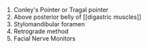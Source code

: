 1. Conley's Pointer or Tragal pointer
2. Above posterior belly of [[digastric muscles]]
3. Stylomandibular foramen
4. Retrograde method
5. Facial Nerve Monitors
